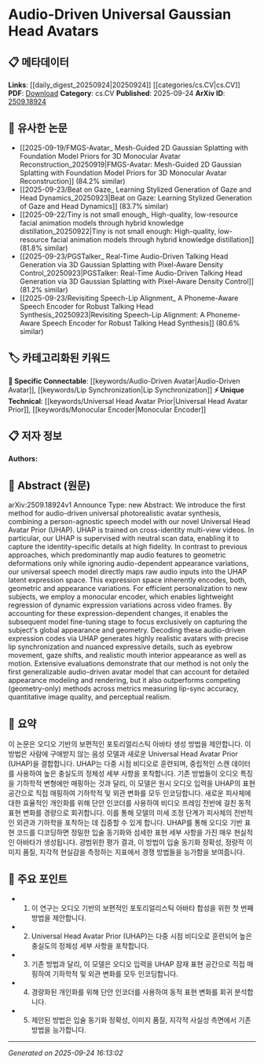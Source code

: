 <!-- KEYWORD_LINKING_METADATA:
{
  "processed_timestamp": "2025-09-24T16:13:02.924794",
  "vocabulary_version": "1.0",
  "selected_keywords": [
    "Universal Head Avatar Prior",
    "Audio-Driven Avatar",
    "Lip Synchronization",
    "Monocular Encoder"
  ],
  "rejected_keywords": [],
  "similarity_scores": {
    "Universal Head Avatar Prior": 0.8,
    "Audio-Driven Avatar": 0.79,
    "Lip Synchronization": 0.78,
    "Monocular Encoder": 0.72
  },
  "extraction_method": "AI_prompt_based",
  "budget_applied": true,
  "candidates_json": {
    "candidates": [
      {
        "surface": "Universal Head Avatar Prior",
        "canonical": "Universal Head Avatar Prior",
        "aliases": [
          "UHAP"
        ],
        "category": "unique_technical",
        "rationale": "UHAP is a novel concept introduced in the paper, crucial for linking to discussions on avatar synthesis.",
        "novelty_score": 0.85,
        "connectivity_score": 0.65,
        "specificity_score": 0.9,
        "link_intent_score": 0.8
      },
      {
        "surface": "audio-driven avatar",
        "canonical": "Audio-Driven Avatar",
        "aliases": [
          "audio-based avatar"
        ],
        "category": "specific_connectable",
        "rationale": "This term connects to the broader field of audio-visual synthesis and avatar creation.",
        "novelty_score": 0.7,
        "connectivity_score": 0.78,
        "specificity_score": 0.82,
        "link_intent_score": 0.79
      },
      {
        "surface": "lip synchronization",
        "canonical": "Lip Synchronization",
        "aliases": [
          "lip sync"
        ],
        "category": "specific_connectable",
        "rationale": "Lip synchronization is a key feature in avatar realism, linking to speech and animation research.",
        "novelty_score": 0.55,
        "connectivity_score": 0.85,
        "specificity_score": 0.75,
        "link_intent_score": 0.78
      },
      {
        "surface": "monocular encoder",
        "canonical": "Monocular Encoder",
        "aliases": [
          "single-view encoder"
        ],
        "category": "unique_technical",
        "rationale": "Monocular encoder is a specific technique used for efficient avatar personalization.",
        "novelty_score": 0.65,
        "connectivity_score": 0.7,
        "specificity_score": 0.8,
        "link_intent_score": 0.72
      }
    ],
    "ban_list_suggestions": [
      "method",
      "model",
      "approach"
    ]
  },
  "decisions": [
    {
      "candidate_surface": "Universal Head Avatar Prior",
      "resolved_canonical": "Universal Head Avatar Prior",
      "decision": "linked",
      "scores": {
        "novelty": 0.85,
        "connectivity": 0.65,
        "specificity": 0.9,
        "link_intent": 0.8
      }
    },
    {
      "candidate_surface": "audio-driven avatar",
      "resolved_canonical": "Audio-Driven Avatar",
      "decision": "linked",
      "scores": {
        "novelty": 0.7,
        "connectivity": 0.78,
        "specificity": 0.82,
        "link_intent": 0.79
      }
    },
    {
      "candidate_surface": "lip synchronization",
      "resolved_canonical": "Lip Synchronization",
      "decision": "linked",
      "scores": {
        "novelty": 0.55,
        "connectivity": 0.85,
        "specificity": 0.75,
        "link_intent": 0.78
      }
    },
    {
      "candidate_surface": "monocular encoder",
      "resolved_canonical": "Monocular Encoder",
      "decision": "linked",
      "scores": {
        "novelty": 0.65,
        "connectivity": 0.7,
        "specificity": 0.8,
        "link_intent": 0.72
      }
    }
  ]
}
-->

# Audio-Driven Universal Gaussian Head Avatars

## 📋 메타데이터

**Links**: [[daily_digest_20250924|20250924]] [[categories/cs.CV|cs.CV]]
**PDF**: [Download](https://arxiv.org/pdf/2509.18924.pdf)
**Category**: cs.CV
**Published**: 2025-09-24
**ArXiv ID**: [2509.18924](https://arxiv.org/abs/2509.18924)

## 🔗 유사한 논문
- [[2025-09-19/FMGS-Avatar_ Mesh-Guided 2D Gaussian Splatting with Foundation Model Priors for 3D Monocular Avatar Reconstruction_20250919|FMGS-Avatar: Mesh-Guided 2D Gaussian Splatting with Foundation Model Priors for 3D Monocular Avatar Reconstruction]] (84.2% similar)
- [[2025-09-23/Beat on Gaze_ Learning Stylized Generation of Gaze and Head Dynamics_20250923|Beat on Gaze: Learning Stylized Generation of Gaze and Head Dynamics]] (83.7% similar)
- [[2025-09-22/Tiny is not small enough_ High-quality, low-resource facial animation models through hybrid knowledge distillation_20250922|Tiny is not small enough: High-quality, low-resource facial animation models through hybrid knowledge distillation]] (81.8% similar)
- [[2025-09-23/PGSTalker_ Real-Time Audio-Driven Talking Head Generation via 3D Gaussian Splatting with Pixel-Aware Density Control_20250923|PGSTalker: Real-Time Audio-Driven Talking Head Generation via 3D Gaussian Splatting with Pixel-Aware Density Control]] (81.2% similar)
- [[2025-09-23/Revisiting Speech-Lip Alignment_ A Phoneme-Aware Speech Encoder for Robust Talking Head Synthesis_20250923|Revisiting Speech-Lip Alignment: A Phoneme-Aware Speech Encoder for Robust Talking Head Synthesis]] (80.6% similar)

## 🏷️ 카테고리화된 키워드
**🔗 Specific Connectable**: [[keywords/Audio-Driven Avatar|Audio-Driven Avatar]], [[keywords/Lip Synchronization|Lip Synchronization]]
**⚡ Unique Technical**: [[keywords/Universal Head Avatar Prior|Universal Head Avatar Prior]], [[keywords/Monocular Encoder|Monocular Encoder]]

## 📋 저자 정보

**Authors:** 

## 📄 Abstract (원문)

arXiv:2509.18924v1 Announce Type: new 
Abstract: We introduce the first method for audio-driven universal photorealistic avatar synthesis, combining a person-agnostic speech model with our novel Universal Head Avatar Prior (UHAP). UHAP is trained on cross-identity multi-view videos. In particular, our UHAP is supervised with neutral scan data, enabling it to capture the identity-specific details at high fidelity. In contrast to previous approaches, which predominantly map audio features to geometric deformations only while ignoring audio-dependent appearance variations, our universal speech model directly maps raw audio inputs into the UHAP latent expression space. This expression space inherently encodes, both, geometric and appearance variations. For efficient personalization to new subjects, we employ a monocular encoder, which enables lightweight regression of dynamic expression variations across video frames. By accounting for these expression-dependent changes, it enables the subsequent model fine-tuning stage to focus exclusively on capturing the subject's global appearance and geometry. Decoding these audio-driven expression codes via UHAP generates highly realistic avatars with precise lip synchronization and nuanced expressive details, such as eyebrow movement, gaze shifts, and realistic mouth interior appearance as well as motion. Extensive evaluations demonstrate that our method is not only the first generalizable audio-driven avatar model that can account for detailed appearance modeling and rendering, but it also outperforms competing (geometry-only) methods across metrics measuring lip-sync accuracy, quantitative image quality, and perceptual realism.

## 📝 요약

이 논문은 오디오 기반의 보편적인 포토리얼리스틱 아바타 생성 방법을 제안합니다. 이 방법은 사람에 구애받지 않는 음성 모델과 새로운 Universal Head Avatar Prior (UHAP)을 결합합니다. UHAP는 다중 시점 비디오로 훈련되며, 중립적인 스캔 데이터를 사용하여 높은 충실도의 정체성 세부 사항을 포착합니다. 기존 방법들이 오디오 특징을 기하학적 변형에만 매핑하는 것과 달리, 이 모델은 원시 오디오 입력을 UHAP의 표현 공간으로 직접 매핑하여 기하학적 및 외관 변화를 모두 인코딩합니다. 새로운 피사체에 대한 효율적인 개인화를 위해 단안 인코더를 사용하여 비디오 프레임 전반에 걸친 동적 표현 변화를 경량으로 회귀합니다. 이를 통해 모델의 미세 조정 단계가 피사체의 전반적인 외관과 기하학을 포착하는 데 집중할 수 있게 합니다. UHAP를 통해 오디오 기반 표현 코드를 디코딩하면 정밀한 입술 동기화와 섬세한 표현 세부 사항을 가진 매우 현실적인 아바타가 생성됩니다. 광범위한 평가 결과, 이 방법이 입술 동기화 정확성, 정량적 이미지 품질, 지각적 현실감을 측정하는 지표에서 경쟁 방법들을 능가함을 보여줍니다.

## 🎯 주요 포인트

- 1. 이 연구는 오디오 기반의 보편적인 포토리얼리스틱 아바타 합성을 위한 첫 번째 방법을 제안합니다.
- 2. Universal Head Avatar Prior (UHAP)는 다중 시점 비디오로 훈련되어 높은 충실도의 정체성 세부 사항을 포착합니다.
- 3. 기존 방법과 달리, 이 모델은 오디오 입력을 UHAP 잠재 표현 공간으로 직접 매핑하여 기하학적 및 외관 변화를 모두 인코딩합니다.
- 4. 경량화된 개인화를 위해 단안 인코더를 사용하여 동적 표현 변화를 회귀 분석합니다.
- 5. 제안된 방법은 입술 동기화 정확성, 이미지 품질, 지각적 사실성 측면에서 기존 방법을 능가합니다.


---

*Generated on 2025-09-24 16:13:02*